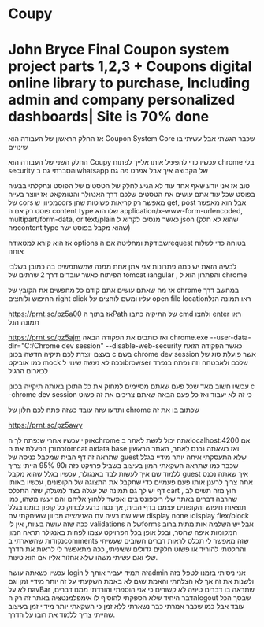 # Coupy

John Bryce Final Coupon system project parts 1,2,3 + Coupons digital online library to purchase, Including admin and company personalized dashboards| Site is 70% done
=
אז החלק הראשון של העבודה הוא Coupon System Core
שכבר הגשתי אבל עשיתי בו שינויים 

החלק השני של העבודה הוא Coupy עכשיו כדי להפעיל אותו אלייך לפתוח chrome בלי security והסברתי גם בwhatsapp של הקבוצה איך אבל אפרט פה גם 

טוב אז אני יודע שאף אחד עוד לא הגיע לחלק של הטסטים של הפוסט ונתקלתי בבעיה בפוסט שכל עוד אתם עושים את הטסטים שלכם דרך האנגולר והטומקאט אז יווצר בעייה של
cors
מכיוון שcors
מאפשר רק קריאות פשוטות שהן 
get, post
אבל הוא מאפשר פוסט רק אם ה
content type
שלו הוא
application/x-www-form-urlencoded, multipart/form-data, or text/plain
כאשר מנסים לקרוא ל
json
 (שהוא לא חלק מהcontent type שהוא מקבל בפוסט ישר)

אז הוא קורא למטאודה options שבודקת ומחליטה אם הrequest בטוחה כדי לשלוח אותה

לבעיה הזאת יש כמה פתרונות אני אתן אחת ממנה שמשתמשים בה כמובן בשלבי הפיתוח כאשר עובדים דרך 2 שרתים של tomcat וangular , והפתרון הוא ל chrome

אז מה שאתם עושים אתם קודם כל מחפשים את הקובץ של chrome במחשב דרך החיפוש ולוחצים right click עליו ומשם לוחצים על open file locationראו תמונה הנל

https://prnt.sc/pz5a00
אז בתוך הPath של התיקיה כתבו cmd ולחצו enter ראו תמונה הנל

https://prnt.sc/pz5ajm
ואז כותבים את הפקודה הבאה chrome.exe --user-data-dir="C:/Chrome dev session" --disable-web-security
כאשר הפקודה הזאת בעצם יוצרת לכם תיקיה חדשה בכונן c בשם chrome dev session אשר פועלת סוג של כמו אוביקט mock וככה לא נעשה שינוי לbrowser שלכם ולאבטחה וזה נפתח בנפרד לכארום הרגיל

עכשיו חשוב מאד שכל פעם שאתם מסיימים למחוק את כל התוכן באותה תיקייה בכונן c -chrome dev session כי זה לא יעבוד ואז כל פעם הבאה שאתם צריכים את זה פשוט

ותדעו שזה עובד כשזה פתח לכם חלון של chrome שכתוב בו את זה

https://prnt.sc/pz5awy

אוקיי עכשיו אחרי שנפתח לך הchrome אתה יכול לגשת לאתר בlocalhost:4200 אם כמובן הפעלת את הtomcat והdata base ואז כשאתה נכנס לאתר, האתר הראשון שתראה זה דף הבית שמקבל כניסה של guest שלא התעסקתי איתה יותר מידיי בגלל שכבר כמו שתראה השקאתי המון בעיצוב בשביל פרויקט כזה ו90 95% הייתי צריך ללמוד שם איך לעשות לבד באנגולר,
עכשיו בגלל שהוא מקבל guest איך שאתה נכנס אתה צריך לרענן אותו פעם פעמיים כדי שתקבל את התצוגה של הקופונים, עכשיו באותו דף יש לך גם תמונה של עגלה בצד למעלה, שזה התכלס cart , חוץ מזה תשים לב שהרבה דברים באתר שלי ריספונסיבים ואפשר ללחוץ אליהם והם יעשו משהו, כמו תוצאות חיפוש והקופונים עצמם בדף הבית, אך נסה כרגע לבדוק כל קופון בזמנו בגלל שיש שם בעיה עם האנימציה מכיוון ששיחקתי עם display none וdisplay flex/block ככה שזה עושה בעיות, אין לי validations של הforms אבל יש השלמה אותומתית ברוב המקומות איפה שחסר, ובכל אופן בכל הפרויקט עצמו לפחות באנגולר תראה המון נקודות שהשארתי בcomments שזה מאפשר לי תכלס לראות דברים חשובים שעשיתי והחלטתי להוריד או פשוט חלקים גדולים ששיניתי, ככה מתאפשר לי לראות את הדרך שלי ואם עשיתי משהו שלא אחזור אליו אם הוא טעות.

עכשיו כשאתה עושה login זה תמיד יעביר אותך לadmin אני ניסיתי בזמנו לטפל בזה ולשנות את זה אך לא הצלחתי והאמת שגם לא באמת השקעתי על זה יותר מידיי זמן וגם לא על navBar שתראה בו דברים טיפה לא קשורים כי אני הוספתי והורדתי ממנו דברים,
הדבר היחיד שלא הספקתי להוסיף לו אימפלמנטציה באתר זה רק הlogout שבסך הכל עובד אבל כמו שכבר אמרתי כבר נשארתי ללא זמן כי השקאתי יותר מידיי זמן בעיצוב שהייתי צריך ללמוד את רובו על הדרך.

